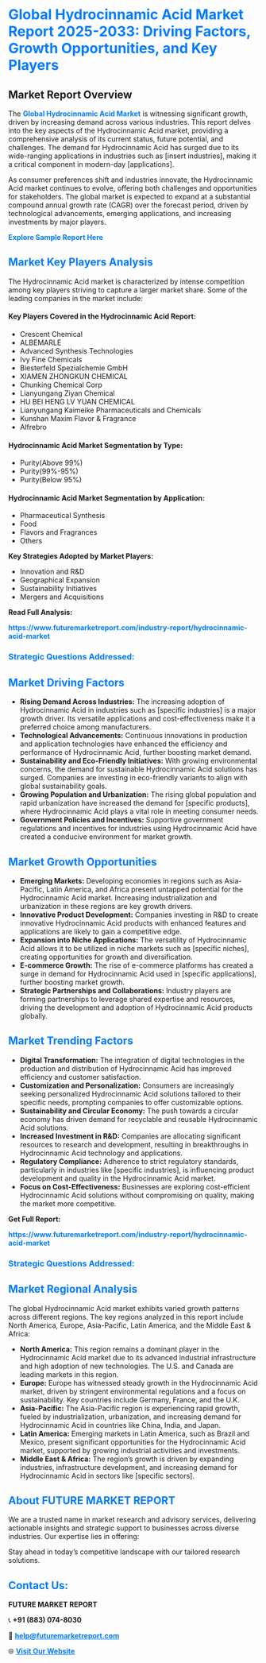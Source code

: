 <h1 style="color: #007BFF;">Global Hydrocinnamic Acid Market Report 2025-2033: Driving Factors, Growth Opportunities, and Key Players</h1>

<section id="overview">
<h2>Market Report Overview</h2>
<p>The <a href="https://www.futuremarketreport.com/industry-report/hydrocinnamic-acid-market" style="color: #007BFF; text-decoration: none;"><strong>Global Hydrocinnamic Acid Market</strong></a> is witnessing significant growth, driven by increasing demand across various industries. This report delves into the key aspects of the Hydrocinnamic Acid market, providing a comprehensive analysis of its current status, future potential, and challenges. The demand for Hydrocinnamic Acid has surged due to its wide-ranging applications in industries such as [insert industries], making it a critical component in modern-day [applications].</p>
<p>As consumer preferences shift and industries innovate, the Hydrocinnamic Acid market continues to evolve, offering both challenges and opportunities for stakeholders. The global market is expected to expand at a substantial compound annual growth rate (CAGR) over the forecast period, driven by technological advancements, emerging applications, and increasing investments by major players.</p>
</section>

<section id="overview">
<p><a href="https://www.futuremarketreport.com/request-sample/reportId=52040" style="color: #007BFF; text-decoration: none;"><strong>Explore Sample Report Here</strong></a></p>
</section>

<section id="key-players">
<h2 style="color: #007BFF;">Market Key Players Analysis</h2>
<p>The Hydrocinnamic Acid market is characterized by intense competition among key players striving to capture a larger market share. Some of the leading companies in the market include:</p>
<h4>Key Players Covered in the Hydrocinnamic Acid Report:</h4>
<ul><li>Crescent Chemical</li><li>ALBEMARLE</li><li>Advanced Synthesis Technologies</li><li>Ivy Fine Chemicals</li><li>Biesterfeld Spezialchemie GmbH</li><li>XIAMEN ZHONGKUN CHEMICAL</li><li>Chunking Chemical Corp</li><li>Lianyungang Ziyan Chemical</li><li>HU BEI HENG LV YUAN CHEMICAL</li><li>Lianyungang Kaimeike Pharmaceuticals and Chemicals</li><li>Kunshan Maxim Flavor &amp; Fragrance</li><li>Alfrebro</li></ul>
<h4>Hydrocinnamic Acid Market Segmentation by Type:</h4>
<ul><li>Purity(Above 99%)</li><li>Purity(99%-95%)</li><li>Purity(Below 95%)</li></ul>

<h4>Hydrocinnamic Acid Market Segmentation by Application:</h4>
<ul><li>Pharmaceutical Synthesis</li><li>Food</li><li>Flavors and Fragrances</li><li>Others</li></ul>
<p><strong>Key Strategies Adopted by Market Players:</strong></p>
<ul>
<li>Innovation and R&D</li>
<li>Geographical Expansion</li>
<li>Sustainability Initiatives</li>
<li>Mergers and Acquisitions</li>
</ul>
</section>

<section>
<p><strong>Read Full Analysis: </strong></p><a href="https://www.futuremarketreport.com/industry-report/hydrocinnamic-acid-market" style="color: #007BFF; text-decoration: none;"><strong>https://www.futuremarketreport.com/industry-report/hydrocinnamic-acid-market</strong></a>
<h3 style="color: #007BFF;">Strategic Questions Addressed:</h3>
</section>

<section id="driving-factors">
<h2 style="color: #007BFF;">Market Driving Factors</h2>
<ul>
<li><strong>Rising Demand Across Industries:</strong> The increasing adoption of Hydrocinnamic Acid in industries such as [specific industries] is a major growth driver. Its versatile applications and cost-effectiveness make it a preferred choice among manufacturers.</li>
<li><strong>Technological Advancements:</strong> Continuous innovations in production and application technologies have enhanced the efficiency and performance of Hydrocinnamic Acid, further boosting market demand.</li>
<li><strong>Sustainability and Eco-Friendly Initiatives:</strong> With growing environmental concerns, the demand for sustainable Hydrocinnamic Acid solutions has surged. Companies are investing in eco-friendly variants to align with global sustainability goals.</li>
<li><strong>Growing Population and Urbanization:</strong> The rising global population and rapid urbanization have increased the demand for [specific products], where Hydrocinnamic Acid plays a vital role in meeting consumer needs.</li>
<li><strong>Government Policies and Incentives:</strong> Supportive government regulations and incentives for industries using Hydrocinnamic Acid have created a conducive environment for market growth.</li>
</ul>
</section>

<section id="growth-opportunities">
<h2 style="color: #007BFF;">Market Growth Opportunities</h2>
<ul>
<li><strong>Emerging Markets:</strong> Developing economies in regions such as Asia-Pacific, Latin America, and Africa present untapped potential for the Hydrocinnamic Acid market. Increasing industrialization and urbanization in these regions are key growth drivers.</li>
<li><strong>Innovative Product Development:</strong> Companies investing in R&D to create innovative Hydrocinnamic Acid products with enhanced features and applications are likely to gain a competitive edge.</li>
<li><strong>Expansion into Niche Applications:</strong> The versatility of Hydrocinnamic Acid allows it to be utilized in niche markets such as [specific niches], creating opportunities for growth and diversification.</li>
<li><strong>E-commerce Growth:</strong> The rise of e-commerce platforms has created a surge in demand for Hydrocinnamic Acid used in [specific applications], further boosting market growth.</li>
<li><strong>Strategic Partnerships and Collaborations:</strong> Industry players are forming partnerships to leverage shared expertise and resources, driving the development and adoption of Hydrocinnamic Acid products globally.</li>
</ul>
</section>

<section id="trending-factors">
<h2 style="color: #007BFF;">Market Trending Factors</h2>
<ul>
<li><strong>Digital Transformation:</strong> The integration of digital technologies in the production and distribution of Hydrocinnamic Acid has improved efficiency and customer satisfaction.</li>
<li><strong>Customization and Personalization:</strong> Consumers are increasingly seeking personalized Hydrocinnamic Acid solutions tailored to their specific needs, prompting companies to offer customizable options.</li>
<li><strong>Sustainability and Circular Economy:</strong> The push towards a circular economy has driven demand for recyclable and reusable Hydrocinnamic Acid solutions.</li>
<li><strong>Increased Investment in R&D:</strong> Companies are allocating significant resources to research and development, resulting in breakthroughs in Hydrocinnamic Acid technology and applications.</li>
<li><strong>Regulatory Compliance:</strong> Adherence to strict regulatory standards, particularly in industries like [specific industries], is influencing product development and quality in the Hydrocinnamic Acid market.</li>
<li><strong>Focus on Cost-Effectiveness:</strong> Businesses are exploring cost-efficient Hydrocinnamic Acid solutions without compromising on quality, making the market more competitive.</li>
</ul>
</section>

<section>
<p><strong>Get Full Report: </strong></p><a href="https://www.futuremarketreport.com/industry-report/hydrocinnamic-acid-market" style="color: #007BFF; text-decoration: none;"><strong>https://www.futuremarketreport.com/industry-report/hydrocinnamic-acid-market</strong></a>
<h3 style="color: #007BFF;">Strategic Questions Addressed:</h3>
</section>


<section id="regional-analysis">
<h2 style="color: #007BFF;">Market Regional Analysis</h2>
<p>The global Hydrocinnamic Acid market exhibits varied growth patterns across different regions. The key regions analyzed in this report include North America, Europe, Asia-Pacific, Latin America, and the Middle East & Africa:</p>
<ul>
<li><strong>North America:</strong> This region remains a dominant player in the Hydrocinnamic Acid market due to its advanced industrial infrastructure and high adoption of new technologies. The U.S. and Canada are leading markets in this region.</li>
<li><strong>Europe:</strong> Europe has witnessed steady growth in the Hydrocinnamic Acid market, driven by stringent environmental regulations and a focus on sustainability. Key countries include Germany, France, and the U.K.</li>
<li><strong>Asia-Pacific:</strong> The Asia-Pacific region is experiencing rapid growth, fueled by industrialization, urbanization, and increasing demand for Hydrocinnamic Acid in countries like China, India, and Japan.</li>
<li><strong>Latin America:</strong> Emerging markets in Latin America, such as Brazil and Mexico, present significant opportunities for the Hydrocinnamic Acid market, supported by growing industrial activities and investments.</li>
<li><strong>Middle East & Africa:</strong> The region’s growth is driven by expanding industries, infrastructure development, and increasing demand for Hydrocinnamic Acid in sectors like [specific sectors].</li>
</ul>
</section>

<footer>
<h2 style="color: #007BFF;">About FUTURE MARKET REPORT</h2>
<p>We are a trusted name in market research and advisory services, delivering actionable insights and strategic support to businesses across diverse industries. Our expertise lies in offering:</p>

<p>Stay ahead in today’s competitive landscape with our tailored research solutions.</p>

<h2 style="color: #007BFF;">Contact Us:</h2>
<p><strong>FUTURE MARKET REPORT</strong></p>
<p>📞 <strong>+91 (883) 074-8030</strong></p>
<p>📧 <strong><a href="mailto:help@futuremarketreport.com" style="color: #007BFF;">help@futuremarketreport.com</a></strong></p>
<p>🌐 <strong><a href="https://www.futuremarketreport.com/" style="color: #007BFF;">Visit Our Website</a></strong></p>
</footer>